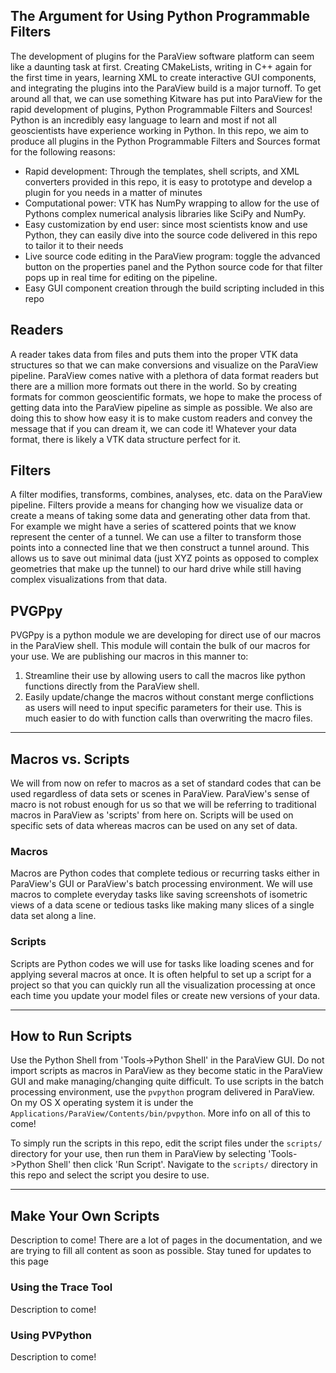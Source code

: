 ## The Argument for Using Python Programmable Filters
The development of plugins for the ParaView software platform can seem like a daunting task at first. Creating CMakeLists, writing in C++ again for the first time in years, learning XML to create interactive GUI components, and integrating the plugins into the ParaView build is a major turnoff. To get around all that, we can use something Kitware has put into ParaView for the rapid development of plugins, Python Programmable Filters and Sources! Python is an incredibly easy language to learn and most if not all geoscientists have experience working in Python. In this repo, we aim to produce all plugins in the Python Programmable Filters and Sources format for the following reasons:

* Rapid development: Through the templates, shell scripts, and XML converters provided in this repo, it is easy to prototype and develop a plugin for you needs in a matter of minutes
* Computational power: VTK has NumPy wrapping to allow for the use of Pythons complex numerical analysis libraries like SciPy and NumPy.
* Easy customization by end user: since most scientists know and use Python, they can easily dive into the source code delivered in this repo to tailor it to their needs
* Live source code editing in the ParaView program: toggle the advanced button on the properties panel and the Python source code for that filter pops up in real time for editing on the pipeline.
* Easy GUI component creation through the build scripting included in this repo

## Readers
A reader takes data from files and puts them into the proper VTK data structures so that we can make conversions and visualize on the ParaView pipeline. ParaView comes native with a plethora of data format readers but there are a million more formats out there in the world. So by creating formats for common geoscientific formats, we hope to make the process of getting data into the ParaView pipeline as simple as possible. We also are doing this to show how easy it is to make custom readers and convey the message that if you can dream it, we can code it! Whatever your data format, there is likely a VTK data structure perfect for it.


## Filters
A filter modifies, transforms, combines, analyses, etc. data on the ParaView pipeline. Filters provide a means for changing how we visualize data or create a means of taking some data and generating other data from that. For example we might have a series of scattered points that we know represent the center of a tunnel. We can use a filter to transform those points into a connected line that we then construct a tunnel around. This allows us to save out minimal data (just XYZ points as opposed to complex geometries that make up the tunnel) to our hard drive while still having complex visualizations from that data.


## PVGPpy
PVGPpy is a python module we are developing for direct use of our macros in the ParaView shell. This module will contain the bulk of our macros for your use. We are publishing our macros in this manner to:

1. Streamline their use by allowing users to call the macros like python functions directly from the ParaView shell.
2. Easily update/change the macros without constant merge conflictions as users will need to input specific parameters for their use. This is much easier to do with function calls than overwriting the macro files.


-------


## Macros vs. Scripts
<!--- TODO: we need more info here --->
We will from now on refer to macros as a set of standard codes that can be used regardless of data sets or scenes in ParaView. ParaView's sense of macro is not robust enough for us so that we will be referring to traditional macros in ParaView as 'scripts' from here on. Scripts will be used on specific sets of data whereas macros can be used on any set of data.

### Macros
Macros are Python codes that complete tedious or recurring tasks either in ParaView's GUI or ParaView's batch processing environment. We will use macros to complete everyday tasks like saving screenshots of isometric views of a data scene or tedious tasks like making many slices of a single data set along a line.

### Scripts
Scripts are Python codes we will use for tasks like loading scenes and for applying several macros at once. It is often helpful to set up a script for a project so that you can quickly run all the visualization processing at once each time you update your model files or create new versions of your data.


-------


## How to Run Scripts
Use the Python Shell from 'Tools->Python Shell' in the ParaView GUI. Do not import scripts as macros in ParaView as they become static in the ParaView GUI and make managing/changing quite difficult. To use scripts in the batch processing environment, use the `pvpython` program delivered in ParaView. On my OS X operating system it is under the `Applications/ParaView/Contents/bin/pvpython`. More info on all of this to come! <!-- TODO -->

To simply run the scripts in this repo, edit the script files under the `scripts/` directory for your use, then run them in ParaView by selecting 'Tools->Python Shell' then click 'Run Script'. Navigate to the `scripts/` directory in this repo and select the script you desire to use.


-------


## Make Your Own Scripts
Description to come! There are a lot of pages in the documentation, and we are trying to fill all content as soon as possible. Stay tuned for updates to this page
<!--- TODO --->

### Using the Trace Tool
<!--- TODO: how to make meaning of the trace output --->
Description to come!

### Using PVPython
<!--- TODO: Batch processing --->
Description to come!
